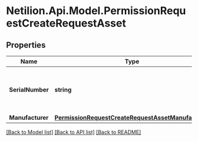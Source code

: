 # Netilion.Api.Model.PermissionRequestCreateRequestAsset
## Properties

Name | Type | Description | Notes
------------ | ------------- | ------------- | -------------
**SerialNumber** | **string** | serial number of the asset user wnats to access to | [optional] 
**Manufacturer** | [**PermissionRequestCreateRequestAssetManufacturer**](PermissionRequestCreateRequestAssetManufacturer.md) |  | [optional] 

[[Back to Model list]](../README.md#documentation-for-models) [[Back to API list]](../README.md#documentation-for-api-endpoints) [[Back to README]](../README.md)

